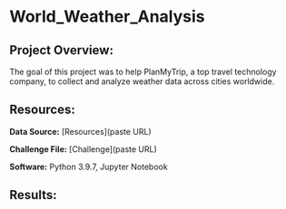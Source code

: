 # World_Weather_Analysis

## Project Overview:

The goal of this project was to help PlanMyTrip, a top travel technology company, to collect and analyze weather data across cities worldwide.

## Resources:

**Data Source:** [Resources](paste URL)

**Challenge File:** [Challenge](paste URL)

**Software:** Python 3.9.7, Jupyter Notebook

## Results:
